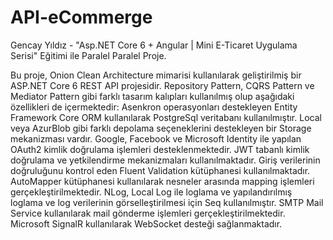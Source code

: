 # API-eCommerge
Gencay Yıldız - "Asp.NET Core 6 + Angular | Mini E-Ticaret Uygulama Serisi" Eğitimi ile Paralel Paralel Proje.


Bu proje, Onion Clean Architecture mimarisi kullanılarak geliştirilmiş bir ASP.NET Core 6 REST API projesidir.
Repository Pattern, CQRS Pattern ve Mediator Pattern gibi farklı tasarım kalıpları kullanılmış olup aşağıdaki özellikleri de içermektedir:
Asenkron operasyonları destekleyen Entity Framework Core ORM kullanılarak PostgreSql veritabanı kullanılmıştır.
Local veya AzurBlob gibi farklı depolama seçeneklerini destekleyen bir Storage mekanizması vardır.
Google, Facebook ve Microsoft Identity ile yapılan OAuth2 kimlik doğrulama işlemleri desteklenmektedir.
JWT tabanlı kimlik doğrulama ve yetkilendirme mekanizmaları kullanılmaktadır.
Giriş verilerinin doğruluğunu kontrol eden Fluent Validation kütüphanesi kullanılmaktadır.
AutoMapper kütüphanesi kullanılarak nesneler arasında mapping işlemleri gerçekleştirilmektedir.
NLog, Local Log ile loglama ve yapılandırılmış loglama ve log verilerinin görselleştirilmesi için Seq kullanılmıştır.
SMTP Mail Service kullanılarak mail gönderme işlemleri gerçekleştirilmektedir.
Microsoft SignalR kullanılarak WebSocket desteği sağlanmaktadır.

